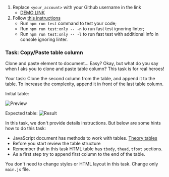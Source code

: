 1. Replace `<your_account>` with your Github username in the link
    - [DEMO LINK](https://zvir91.github.io/js_task_clone_table_column_DOM/)
2. Follow [this instructions](https://mate-academy.github.io/layout_task-guideline/)
    - Run `npm run test` command to test your code;
    - Run `npm run test:only -- -n` to run fast test ignoring linter;
    - Run `npm run test:only -- -l` to run fast test with additional info in console ignoring linter.

### Task: Copy/Paste table column

Clone and paste element to document... Easy? Okay, but what do you say when I aks you to clone and paste table column? This task is for real heroes!

Your task: Clone the second column from the table, and append it to the table. To increase the complexity, append it in front of the last table column.

Initial table:

![Preview](./src/images/start.png)

Expected table:
![Result](./src/images/result.png)

In this task, we don't provide details instructions. But below are some hints how to do this task:
- JavaScript document has methods to work with tables. [Theory tables](https://javascript.info/dom-navigation#dom-navigation-tables) 
- Before you start review the table structure
- Remember that in this task HTML table has `tbody`, `thead`, `tfoot` sections.
- As a first step try to append first column to the end of the table.

You don't need to change styles or HTML layout in this task. Change only `main.js` file.

